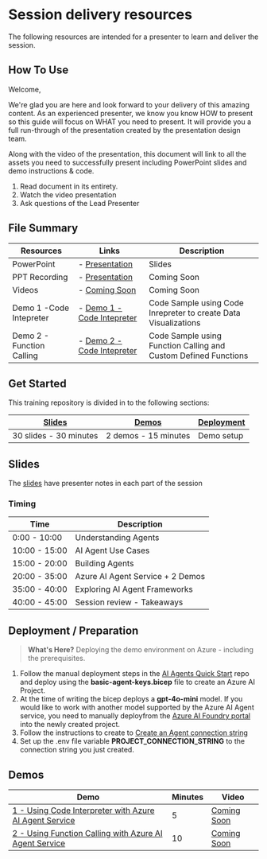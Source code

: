 # Session delivery resources

The following resources are intended for a presenter to learn and deliver the session.

## How To Use

Welcome,

We're glad you are here and look forward to your delivery of this amazing content. As an experienced presenter, we know you know HOW to present so this guide will focus on WHAT you need to present. It will provide you a full run-through of the presentation created by the presentation design team. 

Along with the video of the presentation, this document will link to all the assets you need to successfully present including PowerPoint slides and demo instructions &
code.

1.  Read document in its entirety.
2.  Watch the video presentation
3.  Ask questions of the Lead Presenter

## File Summary
| Resources          | Links                            | Description |
|-------------------|----------------------------------|-------------------|
| PowerPoint        | - [Presentation](https://aka.ms/AAu3mh5) | Slides |
| PPT Recording     | - [Presentation](https://globaleventcdn.blob.core.windows.net/assets/data/data10/DATA10.mp4) | Coming Soon  |
| Videos            | - [Coming Soon](https://myignite.techcommunity.microsoft.com/sessions/84354) | Coming Soon |
| Demo 1 -Code Intepreter            | - [Demo 1 - Code Intepreter](demo-1/demo-1-codeintrepreter.ipynb) | Code Sample using Code Inrepreter to create Data Visualizations | 
| Demo 2  - Function Calling            | - [Demo 2 - Code Intepreter](demo-2/demo-2-functioncalling.ipynb) | Code Sample using Function Calling and Custom Defined Functions | 


## Get Started

This training repository is divided in to the following sections:

| [Slides](#slides) | [Demos](demos/README.md) | [Deployment](deployment/README.md) | 
|-------------------|---------------------------|--------------------------------------
| 30 slides - 30 minutes| 2 demos - 15 minutes | Demo setup

## Slides

The [slides](presentations.md) have presenter notes in each part of the session

### Timing

| Time        | Description 
--------------|-------------
0:00 - 10:00   | Understanding Agents 
10:00 - 15:00  | AI Agent Use Cases 
15:00 - 20:00 | Building Agents 
20:00 - 35:00 | Azure AI Agent Service + 2 Demos 
35:00 - 40:00 | Exploring AI Agent Frameworks 
40:00 - 45:00 | Session review - Takeaways 

## Deployment / Preparation

>**What's Here?** Deploying the demo environment on Azure - including the prerequisites.

1. Follow the manual deployment steps in the [AI Agents Quick Start](https://github.com/Azure/azure-ai-agents) repo and deploy using the **basic-agent-keys.bicep** file to create an Azure AI Project.
2. At the time of writing the bicep deploys a **gpt-4o-mini** model. If you would like to work with another model supported by the Azure AI Agent service, you need to manually deployfrom the [Azure AI Foundry portal](https://ai.azure.com) into the newly created project.
3. Follow the instructions to create to [Create an Agent connection string](https://github.com/Azure/azure-ai-agents/blob/main/quickstart.md#create-an-agent)
5. Set up the .env file variable **PROJECT_CONNECTION_STRING** to the connection string you just created.



## Demos

| Demo 	                                                                                               | Minutes | Video |
-------------------------------------------------------------------------------------------------------|---------|----------------- | 
|  [1 - Using Code Interpreter with Azure AI Agent Service](demo-1/demo-1-codeintrepreter.ipynb) | 5       | [Coming Soon](https://globaleventcdn.blob.core.windows.net/assets/data/data10/Data10-Demo-NoAudio.mp4) |
|  [2 - Using Function Calling with Azure AI Agent Service](demo-1/demo-1-codeintrepreter.ipynb) | 10       | [Coming Soon](https://globaleventcdn.blob.core.windows.net/assets/data/data10/Data10-Demo-NoAudio.mp4) |

